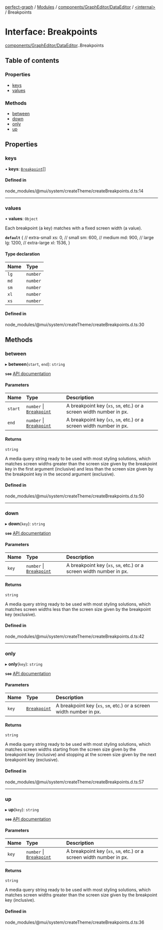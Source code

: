 [perfect-graph](../README.md) / [Modules](../modules.md) / [components/GraphEditor/DataEditor](../modules/components_GraphEditor_DataEditor.md) / [<internal\>](../modules/components_GraphEditor_DataEditor._internal_.md) / Breakpoints

# Interface: Breakpoints

[components/GraphEditor/DataEditor](../modules/components_GraphEditor_DataEditor.md).[<internal>](../modules/components_GraphEditor_DataEditor._internal_.md).Breakpoints

## Table of contents

### Properties

- [keys](components_GraphEditor_DataEditor._internal_.Breakpoints.md#keys)
- [values](components_GraphEditor_DataEditor._internal_.Breakpoints.md#values)

### Methods

- [between](components_GraphEditor_DataEditor._internal_.Breakpoints.md#between)
- [down](components_GraphEditor_DataEditor._internal_.Breakpoints.md#down)
- [only](components_GraphEditor_DataEditor._internal_.Breakpoints.md#only)
- [up](components_GraphEditor_DataEditor._internal_.Breakpoints.md#up)

## Properties

### keys

• **keys**: [`Breakpoint`](../modules/components_GraphEditor_DataEditor._internal_.md#breakpoint)[]

#### Defined in

node_modules/@mui/system/createTheme/createBreakpoints.d.ts:14

___

### values

• **values**: `Object`

Each breakpoint (a key) matches with a fixed screen width (a value).

**`default`** {
   // extra-small
   xs: 0,
   // small
   sm: 600,
   // medium
   md: 900,
   // large
   lg: 1200,
   // extra-large
   xl: 1536,
}

#### Type declaration

| Name | Type |
| :------ | :------ |
| `lg` | `number` |
| `md` | `number` |
| `sm` | `number` |
| `xl` | `number` |
| `xs` | `number` |

#### Defined in

node_modules/@mui/system/createTheme/createBreakpoints.d.ts:30

## Methods

### between

▸ **between**(`start`, `end`): `string`

**`see`** [API documentation](https://mui.com/customization/breakpoints/#theme-breakpoints-between-start-end-media-query)

#### Parameters

| Name | Type | Description |
| :------ | :------ | :------ |
| `start` | `number` \| [`Breakpoint`](../modules/components_GraphEditor_DataEditor._internal_.md#breakpoint) | A breakpoint key (`xs`, `sm`, etc.) or a screen width number in px. |
| `end` | `number` \| [`Breakpoint`](../modules/components_GraphEditor_DataEditor._internal_.md#breakpoint) | A breakpoint key (`xs`, `sm`, etc.) or a screen width number in px. |

#### Returns

`string`

A media query string ready to be used with most styling solutions, which matches screen widths greater than
         the screen size given by the breakpoint key in the first argument (inclusive) and less than the screen size given by the breakpoint key in the second argument (exclusive).

#### Defined in

node_modules/@mui/system/createTheme/createBreakpoints.d.ts:50

___

### down

▸ **down**(`key`): `string`

**`see`** [API documentation](https://mui.com/customization/breakpoints/#theme-breakpoints-down-key-media-query)

#### Parameters

| Name | Type | Description |
| :------ | :------ | :------ |
| `key` | `number` \| [`Breakpoint`](../modules/components_GraphEditor_DataEditor._internal_.md#breakpoint) | A breakpoint key (`xs`, `sm`, etc.) or a screen width number in px. |

#### Returns

`string`

A media query string ready to be used with most styling solutions, which matches screen widths less than the screen size given by the breakpoint key (exclusive).

#### Defined in

node_modules/@mui/system/createTheme/createBreakpoints.d.ts:42

___

### only

▸ **only**(`key`): `string`

**`see`** [API documentation](https://mui.com/customization/breakpoints/#theme-breakpoints-only-key-media-query)

#### Parameters

| Name | Type | Description |
| :------ | :------ | :------ |
| `key` | [`Breakpoint`](../modules/components_GraphEditor_DataEditor._internal_.md#breakpoint) | A breakpoint key (`xs`, `sm`, etc.) or a screen width number in px. |

#### Returns

`string`

A media query string ready to be used with most styling solutions, which matches screen widths starting from
         the screen size given by the breakpoint key (inclusive) and stopping at the screen size given by the next breakpoint key (exclusive).

#### Defined in

node_modules/@mui/system/createTheme/createBreakpoints.d.ts:57

___

### up

▸ **up**(`key`): `string`

**`see`** [API documentation](https://mui.com/customization/breakpoints/#theme-breakpoints-up-key-media-query)

#### Parameters

| Name | Type | Description |
| :------ | :------ | :------ |
| `key` | `number` \| [`Breakpoint`](../modules/components_GraphEditor_DataEditor._internal_.md#breakpoint) | A breakpoint key (`xs`, `sm`, etc.) or a screen width number in px. |

#### Returns

`string`

A media query string ready to be used with most styling solutions, which matches screen widths greater than the screen size given by the breakpoint key (inclusive).

#### Defined in

node_modules/@mui/system/createTheme/createBreakpoints.d.ts:36
